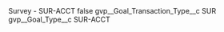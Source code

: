 <?xml version="1.0" encoding="UTF-8"?>
<CustomMetadata xmlns="http://soap.sforce.com/2006/04/metadata" xmlns:xsi="http://www.w3.org/2001/XMLSchema-instance" xmlns:xsd="http://www.w3.org/2001/XMLSchema">
    <label>Survey - SUR-ACCT</label>
    <protected>false</protected>
    <values>
        <field>gvp__Goal_Transaction_Type__c</field>
        <value xsi:type="xsd:string">SUR</value>
    </values>
    <values>
        <field>gvp__Goal_Type__c</field>
        <value xsi:type="xsd:string">SUR-ACCT</value>
    </values>
</CustomMetadata>
